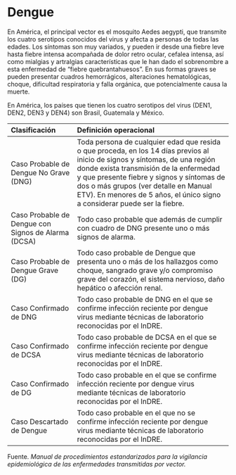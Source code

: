 # Dengue

En América, el principal vector es el mosquito Aedes aegypti, que transmite los cuatro serotipos conocidos del virus y afecta a personas de todas las edades. Los síntomas son muy variados, y pueden ir desde una fiebre leve hasta fiebre intensa acompañada de dolor retro ocular, cefalea intensa, así como mialgias y artralgias características que le han dado el sobrenombre a esta enfermedad de “fiebre quebrantahuesos”. En sus formas graves se pueden presentar cuadros hemorrágicos, alteraciones hematológicas, choque, dificultad respiratoria y falla orgánica, que potencialmente causa la muerte.

En América, los países que tienen los cuatro serotipos del virus (DEN1, DEN2, DEN3 y DEN4) son Brasil, Guatemala y México.

| Clasificación | Definición operacional | 
| :------- | :-------- | 
| Caso Probable de Dengue No Grave (DNG) | Toda persona de cualquier edad que resida o que proceda, en los 14 días previos al inicio de signos y síntomas, de una región donde exista transmisión de la enfermedad y que presente fiebre y signos y síntomas de dos o más grupos (ver detalle en Manual ETV). En menores de 5 años, el único signo a considerar puede ser la fiebre. |
| Caso Probable de Dengue con Signos de Alarma (DCSA) | Todo caso probable que además de cumplir con cuadro de DNG presente uno o más signos de alarma. |
| Caso Probable de Dengue Grave (DG) | Todo caso probable de Dengue que presenta uno o más de los hallazgos como choque, sangrado grave y/o compromiso grave del corazón, el sistema nervioso, daño hepático o afección renal. |
| Caso Confirmado de DNG | Todo caso probable de DNG en el que se confirme infección reciente por dengue virus mediante técnicas de laboratorio reconocidas por el InDRE. |
| Caso Confirmado de DCSA |  Todo caso probable de DCSA en el que se confirme infección reciente por dengue virus mediante técnicas de laboratorio reconocidas por el InDRE. |
| Caso Confirmado de DG | Todo caso probable en el que se confirme infección reciente por dengue virus mediante técnicas de laboratorio reconocidas por el InDRE. | 
| Caso Descartado de Dengue | Todo caso probable en el que no se confirme infección reciente por dengue virus mediante técnicas de laboratorio reconocidas por el InDRE. |

  Fuente. _Manual de procedimientos estandarizados para la vigilancia epidemiológica de las enfermedades transmitidas por vector._



